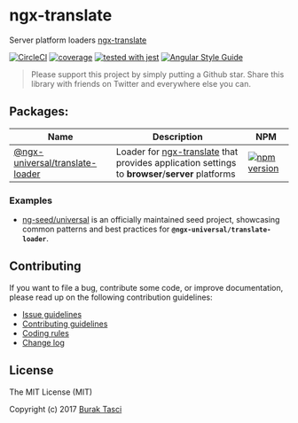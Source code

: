 # ngx-translate
Server platform loaders [ngx-translate]

[![CircleCI](https://circleci.com/gh/fulls1z3/ngx-translate.svg?style=shield)](https://circleci.com/gh/fulls1z3/ngx-translate)
[![coverage](https://codecov.io/github/fulls1z3/ngx-translate/coverage.svg?branch=master)](https://codecov.io/gh/fulls1z3/ngx-translate)
[![tested with jest](https://img.shields.io/badge/tested_with-jest-99424f.svg)](https://github.com/facebook/jest)
[![Angular Style Guide](https://mgechev.github.io/angular2-style-guide/images/badge.svg)](https://angular.io/styleguide)

> Please support this project by simply putting a Github star. Share this library with friends on Twitter and everywhere else you can.

## Packages:
Name | Description | NPM
--- | --- | ---
[@ngx-universal/translate-loader](https://github.com/fulls1z3/ngx-translate/tree/master/packages/@ngx-universal/translate-loader) | Loader for [ngx-translate] that provides application settings to **browser**/**server** platforms | [![npm version](https://badge.fury.io/js/%40ngx-universal%2Ftranslate-loader.svg)](https://www.npmjs.com/package/@ngx-universal/translate-loader)

### Examples
- [ng-seed/universal] is an officially maintained seed project, showcasing common patterns and best practices for **`@ngx-universal/translate-loader`**.

## Contributing
If you want to file a bug, contribute some code, or improve documentation, please read up on the following contribution guidelines:
- [Issue guidelines](CONTRIBUTING.md#submit)
- [Contributing guidelines](CONTRIBUTING.md)
- [Coding rules](CONTRIBUTING.md#rules)
- [Change log](CHANGELOG.md)

## License
The MIT License (MIT)

Copyright (c) 2017 [Burak Tasci]

[ngx-translate]: https://github.com/ngx-translate/core
[ng-seed/universal]: https://github.com/ng-seed/universal
[Burak Tasci]: https://github.com/fulls1z3
